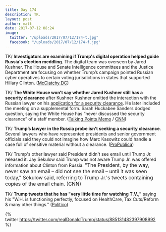 ```yaml
---
title: Day 174
description: TK.
layout: post
author: matt
date: 2017-07-12 08:24
image:
  twitter: "/uploads/2017/07/12/174-t.jpg"
  facebook: "/uploads/2017/07/12/174-f.jpg"
---
```



TK/ **Investigators are examining if Trump's digital operation helped guide Russia's election meddling**. The digital team was overseen by Jared Kushner. The House and Senate Intelligence committees and the Justice Department are focusing on whether Trump’s campaign pointed Russian cyber operatives to certain voting jurisdictions in states that supported Hillary Clinton. ([McClatchy DC](http://www.mcclatchydc.com/news/nation-world/national/article160803619.html))

TK/ **The White House won’t say whether Jared Kushner still has a security clearance** after Kushner Kushner omitted the interaction with the Russian lawyer on his [application for a security clearance](https://whatthefuckjusthappenedtoday.com/2017/07/11/Day-173/#2-the-email-sent-to-trump-jr-said-th). He later included the meeting on a supplemental form. Sarah Huckabee Sanders dodged question, saying the White House has “never discussed the security clearance” of a staff member. ([Talking Points Memo](http://talkingpointsmemo.com/livewire/white-house-wont-say-kushner-has-security-clearance) / [CNN](http://www.cnn.com/2017/07/12/politics/kushner-trump-jr-russia-email-chain/index.html))

TK/ **Trump’s lawyer in the Russia probe isn't seeking a security clearance**. Several lawyers who have represented presidents and senior government officials said they could not imagine how Marc Kasowitz could handle a case full of sensitive material without a clearance. ([ProPublica](https://www.propublica.org/article/trump-russia-lawyer-marc-kasowitz-alcohol-security-clearance))

TK/ Trump's other lawyer said President didn't see email until Trump Jr. released it. Jay Sekulow said Trump was not aware Trump Jr. was offered information about Clinton from Russia. <span style="font-size: 1rem;">"The President, by the way, never saw an email – did not see the email – until it was seen today," Sekulow said, referring to Trump Jr.'s tweets containing copies of the email chain. (CNN)</span>

TK/ **Trump tweets that he has "very little time for watching T.V.,"** saying his "W.H. is functioning perfectly, focused on HealthCare, Tax Cuts/Reform & many other things." ([Politico](http://www.politico.com/story/2017/07/12/trump-tweet-i-have-little-time-to-watch-tv-240447))

{% twitter https://twitter.com/realDonaldTrump/status/885131482397908992 %}